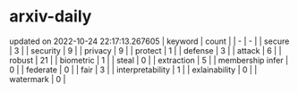 # arxiv-daily
updated on 2022-10-24 22:17:13.267605
| keyword | count |
| - | - |
| secure | 3 |
| security | 9 |
| privacy | 9 |
| protect | 1 |
| defense | 3 |
| attack | 6 |
| robust | 21 |
| biometric | 1 |
| steal | 0 |
| extraction | 5 |
| membership infer | 0 |
| federate | 0 |
| fair | 3 |
| interpretability | 1 |
| exlainability | 0 |
| watermark | 0 |
